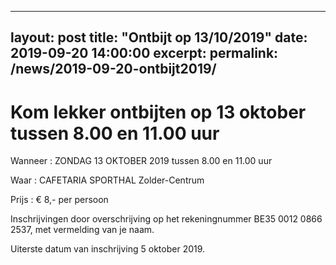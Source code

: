 
---
layout: post
title:  "Ontbijt op 13/10/2019"
date:   2019-09-20 14:00:00
excerpt: 
permalink: /news/2019-09-20-ontbijt2019/
---

# Kom lekker ontbijten op 13 oktober tussen 8.00 en 11.00 uur

Wanneer : ZONDAG 13 OKTOBER 2019 tussen 8.00 en 11.00 uur

Waar : CAFETARIA SPORTHAL Zolder-Centrum

Prijs : € 8,- per persoon


Inschrijvingen door overschrijving op het rekeningnummer BE35 0012 0866 2537, met vermelding van je naam.

Uiterste datum van inschrijving 5 oktober 2019.
